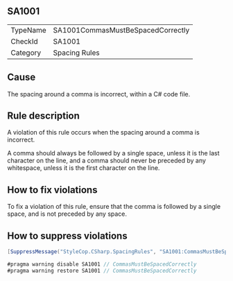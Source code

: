 ﻿## SA1001

<table>
<tr>
  <td>TypeName</td>
  <td>SA1001CommasMustBeSpacedCorrectly</td>
</tr>
<tr>
  <td>CheckId</td>
  <td>SA1001</td>
</tr>
<tr>
  <td>Category</td>
  <td>Spacing Rules</td>
</tr>
</table>

## Cause

The spacing around a comma is incorrect, within a C# code file.

## Rule description

A violation of this rule occurs when the spacing around a comma is incorrect.

A comma should always be followed by a single space, unless it is the last character on the line, and a comma should never be preceded by any whitespace, unless it is the first character on the line.

## How to fix violations

To fix a violation of this rule, ensure that the comma is followed by a single space, and is not preceded by any space.

## How to suppress violations

```csharp
[SuppressMessage("StyleCop.CSharp.SpacingRules", "SA1001:CommasMustBeSpacedCorrectly", Justification = "Reviewed.")]
```

```csharp
#pragma warning disable SA1001 // CommasMustBeSpacedCorrectly
#pragma warning restore SA1001 // CommasMustBeSpacedCorrectly
```
